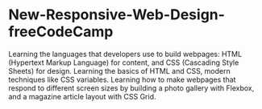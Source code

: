# New-Responsive-Web-Design-freeCodeCamp

Learning the languages that developers use to build webpages: HTML (Hypertext Markup Language) for content, and CSS (Cascading Style Sheets) for design.
Learning the basics of HTML and CSS, modern techniques like CSS variables.
Learning how to make webpages that respond to different screen sizes by building a photo gallery with Flexbox, and a magazine article layout with CSS Grid.
